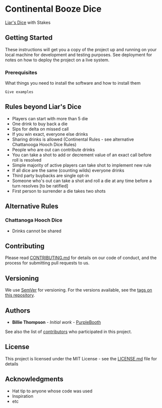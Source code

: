 # Continental Booze Dice

[Liar's Dice](https://en.wikipedia.org/wiki/Liar%27s_dice) with Stakes

## Getting Started

These instructions will get you a copy of the project up and running on your local machine for development and testing purposes. See deployment for notes on how to deploy the project on a live system.

### Prerequisites

What things you need to install the software and how to install them

```
Give examples
```

## Rules beyond Liar's Dice

* Players can start with more than 5 die
* One drink to buy back a die
* Sips for delta on missed call
* If you win exact, everyone else drinks
* Sharing drinks is allowed (Continental Rules - see alternative Chattanooga Hooch Dice Rules)
* People who are out can contribute drinks
* You can take a shot to add or decrement value of an exact call before roll is resolved
* Simple majority of active players can take shot to implement new rule
* If all dice are the same (counting wilds) everyone drinks
* Third party buybacks are single opt-in
* Someone who's out can take a shot and roll a die at any time before a turn resolves [to be ratified]
* First person to surrender a die takes two shots

## Alternative Rules

### Chattanoga Hooch Dice

* Drinks cannot be shared

## Contributing

Please read [CONTRIBUTING.md](https://gist.github.com/PurpleBooth/b24679402957c63ec426) for details on our code of conduct, and the process for submitting pull requests to us.

## Versioning

We use [SemVer](http://semver.org/) for versioning. For the versions available, see the [tags on this repository](https://github.com/your/project/tags). 

## Authors

* **Billie Thompson** - *Initial work* - [PurpleBooth](https://github.com/PurpleBooth)

See also the list of [contributors](https://github.com/your/project/contributors) who participated in this project.

## License

This project is licensed under the MIT License - see the [LICENSE.md](LICENSE.md) file for details

## Acknowledgments

* Hat tip to anyone whose code was used
* Inspiration
* etc

